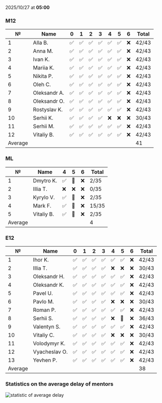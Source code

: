 2025/10/27 at **05:00**
### M12
|№|Name|0|1|2|3|4|5|6|Total|
|-----|-----|-----|-----|-----|-----|-----|-----|-----|-----|
|1|Alla B.|✅|✅|✅|✅|✅|✅|❌|42/43|
|2|Anna M.|✅|✅|✅|✅|✅|✅|❌|42/43|
|3|Ivan K.|✅|✅|✅|✅|✅|✅|❌|42/43|
|4|Mariia K.|✅|✅|✅|✅|✅|✅|❌|42/43|
|5|Nikita P.|✅|✅|✅|✅|✅|✅|❌|42/43|
|6|Oleh C.|✅|✅|✅|✅|✅|✅|❌|42/43|
|7|Oleksandr A.|✅|✅|✅|✅|✅|✅|❌|42/43|
|8|Oleksandr O.|✅|✅|✅|✅|✅|✅|❌|42/43|
|9|Rostyslav K.|✅|✅|✅|✅|✅|✅|❌|42/43|
|10|Serhii K.|✅|✅|✅|✅|❌|❌|❌|30/43|
|11|Serhii M.|✅|✅|✅|✅|✅|✅|❌|42/43|
|12|Vitaliy B.|✅|✅|✅|✅|✅|✅|❌|42/43|
|Average|||||||||41|
### ML
|№|Name|4|5|6|Total|
|-----|-----|-----|-----|-----|-----|
|1|Dmytro K.|✅|🔄|❌|2/35|
|2|Illia T.|❌|❌|❌|0/35|
|3|Kyrylo V.|✅|🔄|❌|2/35|
|4|Mark F.|✅|🔄|❌|15/35|
|5|Vitaliy B.|✅|🔄|❌|2/35|
|Average|||||4|
### E12
|№|Name|0|1|2|3|4|5|6|Total|
|-----|-----|-----|-----|-----|-----|-----|-----|-----|-----|
|1|Ihor K.|✅|✅|✅|✅|✅|✅|❌|42/43|
|2|Illia T.|✅|✅|✅|✅|❌|❌|❌|30/43|
|3|Oleksandr H.|✅|✅|✅|✅|✅|✅|❌|42/43|
|4|Oleksandr K.|✅|✅|✅|✅|✅|✅|❌|42/43|
|5|Pavel U.|✅|✅|✅|✅|✅|✅|❌|42/43|
|6|Pavlo M.|✅|✅|✅|✅|❌|❌|❌|30/43|
|7|Roman P.|✅|✅|✅|✅|✅|✅|❌|42/43|
|8|Serhii S.|✅|✅|✅|✅|❌|🔄|❌|36/43|
|9|Valentyn S.|✅|✅|✅|✅|✅|✅|❌|42/43|
|10|Vitaliy C.|✅|✅|✅|✅|❌|❌|❌|30/43|
|11|Volodymyr K.|✅|✅|✅|✅|✅|✅|❌|42/43|
|12|Vyacheslav O.|✅|✅|✅|✅|✅|✅|❌|42/43|
|13|Yevhen P.|✅|✅|✅|✅|✅|✅|❌|42/43|
|Average|||||||||38|

### Statistics on the average delay of mentors
![statistic of average delay](https://docs.google.com/spreadsheets/d/e/2PACX-1vTRGxaJWiz7gJtvcjwtHPyyd5ju-BPGGEvp5XTIwGS92XWrY8xHYajrexYFqIVDSJIX7LGb8XaB6X3S/pubchart?oid=1439917493&format=image)
